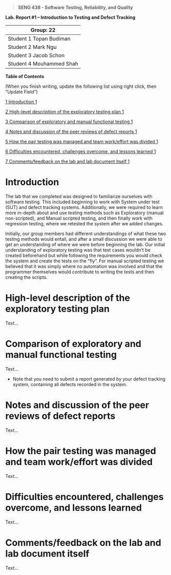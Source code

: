 >   **SENG 438 - Software Testing, Reliability, and Quality**

**Lab. Report \#1 – Introduction to Testing and Defect Tracking**

| Group: 22      |
|-----------------|
| Student 1 Topan Budiman |   
| Student 2 Mark Ngu               |   
| Student 3 Jacob Schon                |   
| Student 4 Mouhammed Shah                  |   


**Table of Contents**

(When you finish writing, update the following list using right click, then
“Update Field”)

[1 Introduction	1](#_Toc439194677)

[2 High-level description of the exploratory testing plan	1](#_Toc439194678)

[3 Comparison of exploratory and manual functional testing	1](#_Toc439194679)

[4 Notes and discussion of the peer reviews of defect reports	1](#_Toc439194680)

[5 How the pair testing was managed and team work/effort was
divided	1](#_Toc439194681)

[6 Difficulties encountered, challenges overcome, and lessons
learned	1](#_Toc439194682)

[7 Comments/feedback on the lab and lab document itself	1](#_Toc439194683)

# Introduction

The lab that we completed was designed to familiarize ourselves with software testing. This included beginning to work with System under test (SUT) and defect tracking systems. Additionally, we were required to learn more in-depth about and use testing methods such as 
Exploratory (manual non-scripted), and Manual scripted testing, and then finally work with regression testing, where we retested the system after we added changes.

Initially, our group members had different understandings of what these two testing methods would entail, and after a small discussion we were able to get an understanding of where we were before beginning the lab. Our initial understanding of exploratory testing was that test cases wouldn’t be created beforehand but while following the requirements you would check the system and create the tests on the “fly”. For manual scripted testing we believed that it was simply where no automation was involved and that the programmer themselves would contribute to writing the tests and then creating the scripts.

# High-level description of the exploratory testing plan

Text…

# Comparison of exploratory and manual functional testing

Text…

-   Note that you need to submit a report generated by your defect tracking
    system, containing all defects recorded in the system.

# Notes and discussion of the peer reviews of defect reports

Text…

# How the pair testing was managed and team work/effort was divided 

Text…

# Difficulties encountered, challenges overcome, and lessons learned

Text…

# Comments/feedback on the lab and lab document itself

Text…
